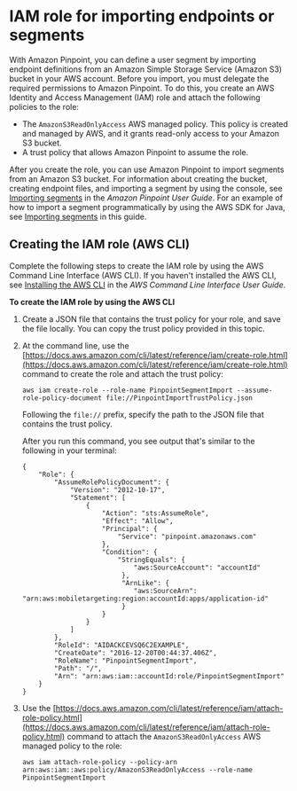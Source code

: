 # IAM role for importing endpoints or segments<a name="permissions-import-segment"></a>

With Amazon Pinpoint, you can define a user segment by importing endpoint definitions from an Amazon Simple Storage Service \(Amazon S3\) bucket in your AWS account\. Before you import, you must delegate the required permissions to Amazon Pinpoint\. To do this, you create an AWS Identity and Access Management \(IAM\) role and attach the following policies to the role: 
+ The `AmazonS3ReadOnlyAccess` AWS managed policy\. This policy is created and managed by AWS, and it grants read\-only access to your Amazon S3 bucket\.
+ A trust policy that allows Amazon Pinpoint to assume the role\.



After you create the role, you can use Amazon Pinpoint to import segments from an Amazon S3 bucket\. For information about creating the bucket, creating endpoint files, and importing a segment by using the console, see [Importing segments](https://docs.aws.amazon.com/pinpoint/latest/userguide/segments-importing.html) in the *Amazon Pinpoint User Guide*\. For an example of how to import a segment programmatically by using the AWS SDK for Java, see [Importing segments](segments-importing.md) in this guide\.

## Creating the IAM role \(AWS CLI\)<a name="permissions-import-segment-create"></a>

Complete the following steps to create the IAM role by using the AWS Command Line Interface \(AWS CLI\)\. If you haven't installed the AWS CLI, see [Installing the AWS CLI](https://docs.aws.amazon.com/cli/latest/userguide/cli-chap-getting-set-up.html) in the *AWS Command Line Interface User Guide*\.

**To create the IAM role by using the AWS CLI**

1. Create a JSON file that contains the trust policy for your role, and save the file locally\. You can copy the trust policy provided in this topic\.

1. At the command line, use the [https://docs.aws.amazon.com/cli/latest/reference/iam/create-role.html](https://docs.aws.amazon.com/cli/latest/reference/iam/create-role.html) command to create the role and attach the trust policy:

   ```
   aws iam create-role --role-name PinpointSegmentImport --assume-role-policy-document file://PinpointImportTrustPolicy.json
   ```

   Following the `file://` prefix, specify the path to the JSON file that contains the trust policy\.

   After you run this command, you see output that's similar to the following in your terminal:

   ```
   {
       "Role": {
           "AssumeRolePolicyDocument": {
               "Version": "2012-10-17", 
               "Statement": [
                   {
                       "Action": "sts:AssumeRole", 
                       "Effect": "Allow", 
                       "Principal": {
                           "Service": "pinpoint.amazonaws.com"
                       },
                       "Condition": {
                           "StringEquals": {
                               "aws:SourceAccount": "accountId"
                            },
                            "ArnLike": {
                               "aws:SourceArn": "arn:aws:mobiletargeting:region:accountId:apps/application-id"
                            }
                       }
                   }
               ]
           }, 
           "RoleId": "AIDACKCEVSQ6C2EXAMPLE", 
           "CreateDate": "2016-12-20T00:44:37.406Z", 
           "RoleName": "PinpointSegmentImport", 
           "Path": "/", 
           "Arn": "arn:aws:iam::accountId:role/PinpointSegmentImport"
       }
   }
   ```

1. Use the [https://docs.aws.amazon.com/cli/latest/reference/iam/attach-role-policy.html](https://docs.aws.amazon.com/cli/latest/reference/iam/attach-role-policy.html) command to attach the `AmazonS3ReadOnlyAccess` AWS managed policy to the role:

   ```
   aws iam attach-role-policy --policy-arn arn:aws:iam::aws:policy/AmazonS3ReadOnlyAccess --role-name PinpointSegmentImport
   ```